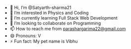 - 👋 Hi, I’m @Satyarth-sharma21
- 👀 I’m interested in Physics and Coding
- 🌱 I’m currently learning Full Stack Web Development
- 💞️ I’m looking to collaborate on Programming
- 📫 How to reach me from parashargarima22@gmail.com
- 😄 Pronouns: V 
- ⚡ Fun fact: My pet name is Vibhu

<!---
Satyarth-sharma21/Satyarth-sharma21 is a ✨ special ✨ repository because its `README.md` (this file) appears on your GitHub profile.
You can click the Preview link to take a look at your changes.
--->
